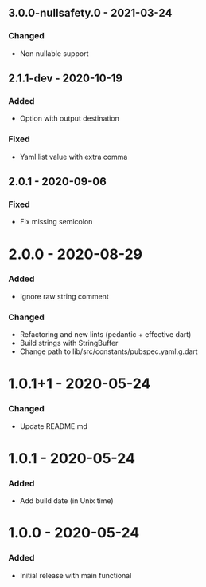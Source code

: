## 3.0.0-nullsafety.0 - 2021-03-24
### Changed
- Non nullable support

## 2.1.1-dev - 2020-10-19  
### Added  
- Option with output destination  
### Fixed  
- Yaml list value with extra comma  

## 2.0.1 - 2020-09-06
### Fixed
- Fix missing semicolon

# 2.0.0 - 2020-08-29
### Added
- Ignore raw string comment

### Changed
- Refactoring and new lints (pedantic + effective dart)  
- Build strings with StringBuffer  
- Change path to lib/src/constants/pubspec.yaml.g.dart 

# 1.0.1+1 - 2020-05-24
### Changed
- Update README.md

# 1.0.1 - 2020-05-24
### Added
- Add build date (in Unix time)

# 1.0.0 - 2020-05-24
### Added
- Initial release with main functional  

